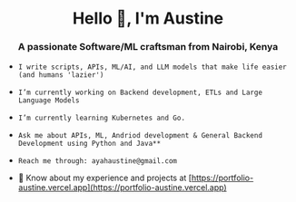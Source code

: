 <h1 align="center">Hello 👋, I'm Austine </h1>
<h3 align="center">A passionate Software/ML craftsman from Nairobi, Kenya</h3>

- ```
  I write scripts, APIs, ML/AI, and LLM models that make life easier (and humans 'lazier')
  ```
  
- ```
  I’m currently working on Backend development, ETLs and Large Language Models
  ```
  
- ```
  I’m currently learning Kubernetes and Go.
  ```
  
- ```
  Ask me about APIs, ML, Andriod development & General Backend Development using Python and Java**
  ```
  
- ```
  Reach me through: ayahaustine@gmail.com
  ```
  
- 📄 Know about my experience and projects at [https://portfolio-austine.vercel.app](https://portfolio-austine.vercel.app)
